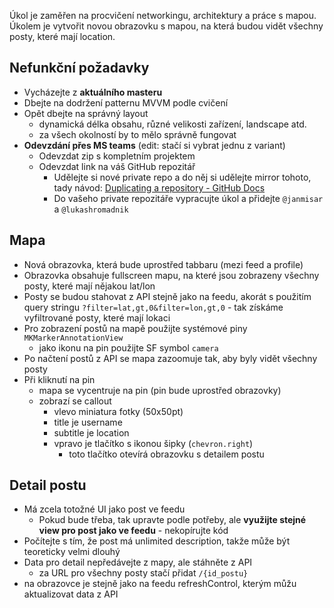 Úkol je zaměřen na procvičení networkingu, architektury a práce s mapou. Úkolem je vytvořit novou obrazovku s mapou, na která budou vidět všechny posty, které mají location.

## Nefunkční požadavky
- Vycházejte z **aktuálního masteru**
- Dbejte na dodržení patternu MVVM podle cvičení
- Opět dbejte na správný layout
    - dynamická délka obsahu, různé velikosti zařízení, landscape atd.
    - za všech okolností by to mělo správně fungovat
- **Odevzdání přes MS teams** (edit: stačí si vybrat jednu z variant)
    - Odevzdat zip s kompletním projektem
    - Odevzdat link na váš GitHub repozitář
        - Udělejte si nové private repo a do něj si udělejte mirror tohoto, tady návod: [Duplicating a repository - GitHub Docs](https://docs.github.com/en/free-pro-team@latest/github/creating-cloning-and-archiving-repositories/duplicating-a-repository)
        - Do vašeho private repozitáře vypracujte úkol a přidejte `@janmisar` a `@lukashromadnik`

## Mapa
- Nová obrazovka, která bude uprostřed tabbaru (mezi feed a profile)
- Obrazovka obsahuje fullscreen mapu, na které jsou zobrazeny všechny posty, které mají nějakou lat/lon
- Posty se budou stahovat z API stejně jako na feedu, akorát s použitím query stringu `?filter=lat,gt,0&filter=lon,gt,0` - tak získáme vyfiltrované posty, které mají lokaci
- Pro zobrazení postů na mapě použijte systémové piny  `MKMarkerAnnotationView`
    - jako ikonu na pin použijte SF symbol `camera`
- Po načtení postů z API se mapa zazoomuje tak, aby byly vidět všechny posty
- Při kliknutí na pin
    - mapa se vycentruje na pin (pin bude uprostřed obrazovky)
    - zobrazí se callout
        - vlevo miniatura fotky (50x50pt)
        - title je username
        - subtitle je location
        - vpravo je tlačítko s ikonou šipky (`chevron.right`)
            - toto tlačítko otevírá obrazovku s detailem postu

## Detail postu
- Má zcela totožné UI jako post ve feedu
    - Pokud bude třeba, tak upravte podle potřeby, ale **využijte stejné view pro post jako ve feedu** - nekopírujte kód
- Počítejte s tím, že post má unlimited description, takže může být teoreticky velmi dlouhý
- Data pro detail nepředávejte z mapy, ale stáhněte z API
    - za URL pro všechny posty stačí přidat `/{id_postu}`
- na obrazovce je stejně jako na feedu refreshControl, kterým můžu aktualizovat data z API
